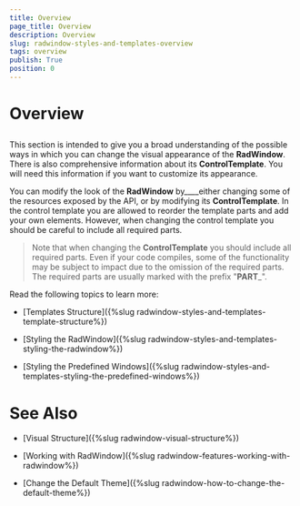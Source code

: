 ```yaml
---
title: Overview
page_title: Overview
description: Overview
slug: radwindow-styles-and-templates-overview
tags: overview
publish: True
position: 0
---
```


# Overview



## 

This section is intended to give you a broad understanding of the possible ways in which you can change the visual appearance of the __RadWindow__. There is also comprehensive information about its __ControlTemplate__. You will need this information if you want to customize its appearance. 

You can modify the look of the __RadWindow__ by____either changing some of the resources exposed by the API, or by modifying its __ControlTemplate__. In the control template you are allowed to reorder the template parts and add your own elements. However, when changing the control template you should be careful to include all required parts.

>Note that when changing the __ControlTemplate__ you should include all required parts. Even if your code compiles, some of the functionality may be subject to impact due to the omission of the required parts. The required parts are usually marked with the prefix "__PART___".

Read the following topics to learn more:

* [Templates Structure]({%slug radwindow-styles-and-templates-template-structure%})

* [Styling the RadWindow]({%slug radwindow-styles-and-templates-styling-the-radwindow%})

* [Styling the Predefined Windows]({%slug radwindow-styles-and-templates-styling-the-predefined-windows%})

# See Also

 * [Visual Structure]({%slug radwindow-visual-structure%})

 * [Working with RadWindow]({%slug radwindow-features-working-with-radwindow%})

 * [Change the Default Theme]({%slug radwindow-how-to-change-the-default-theme%})
